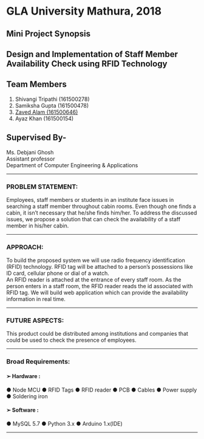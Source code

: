 # GLA University Mathura, 2018
## Mini Project Synopsis
## Design and Implementation of Staff Member Availability Check using RFID Technology
## Team Members
1. Shivangi Tripathi (161500278)
2. Samiksha Gupta (161500478)
3. [Zaved Alam (161500646)](http://github.com/zaved810)
4. Ayaz Khan (161500154)

## Supervised By-
Ms. Debjani Ghosh  
Assistant professor  
Department of Computer Engineering & Applications  

___

### PROBLEM STATEMENT:



 Employees, staff members or students in an institute face issues in searching a staff member throughout cabin rooms. Even though one finds a cabin, it isn’t necessary that he/she finds him/her. To address the discussed issues, we propose a solution that can check the availability of a staff member in his/her cabin.



___

### APPROACH:



 To build the proposed system we will use radio frequency identification (RFID) technology. RFID tag will be attached to a person’s possessions like ID card, cellular phone or dial of a watch.  
An RFID reader is attached at the entrance of every staff room. As the person enters in a staff room, the RFID reader reads the id associated with RFID tag. We will build web application which can provide the availability information in real time.



___

### FUTURE ASPECTS:



 This product could be distributed among institutions and companies that could be used to check the presence of employees.
 
 
 
 ___
 
### Broad Requirements:



 #### ➢	Hardware : 
 ●	Node MCU
 ●	RFID Tags
 ●	RFID reader
 ●	PCB
 ●	Cables
 ●	Power supply
 ●	Soldering iron

 #### ➢	Software :
 ●	MySQL 5.7
 ●	Python 3.x
 ●	Arduino 1.x(IDE)
 
 
 
 ___
